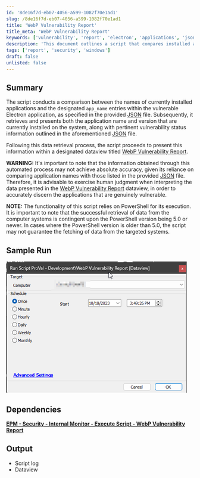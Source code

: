 ```yaml
---
id: '8de16f7d-eb07-4056-a599-1082f70e1ad1'
slug: /8de16f7d-eb07-4056-a599-1082f70e1ad1
title: 'WebP Vulnerability Report'
title_meta: 'WebP Vulnerability Report'
keywords: ['vulnerability', 'report', 'electron', 'applications', 'json', 'data', 'monitor']
description: 'This document outlines a script that compares installed applications against a JSON file containing known vulnerabilities in Electron applications. It retrieves the application name and version, along with vulnerability status, and presents this information in a dataview titled WebP Vulnerability Report. The accuracy of the data may vary, and human judgment is advised for interpretation.'
tags: ['report', 'security', 'windows']
draft: false
unlisted: false
---
```


## Summary

The script conducts a comparison between the names of currently installed applications and the designated `app_name` entries within the vulnerable Electron application, as specified in the provided [JSON](https://raw.githubusercontent.com/mttaggart/electron-app-tracker/main/electron_apps.json) file. Subsequently, it retrieves and presents both the application name and version that are currently installed on the system, along with pertinent vulnerability status information outlined in the aforementioned [JSON](https://raw.githubusercontent.com/mttaggart/electron-app-tracker/main/electron_apps.json) file.

Following this data retrieval process, the script proceeds to present this information within a designated dataview titled [WebP Vulnerability Report](/docs/676b6cff-c336-4038-8429-f3bd64e45b5e).

**WARNING:** It's important to note that the information obtained through this automated process may not achieve absolute accuracy, given its reliance on comparing application names with those listed in the provided [JSON](https://raw.githubusercontent.com/mttaggart/electron-app-tracker/main/electron_apps.json) file. Therefore, it is advisable to exercise human judgment when interpreting the data presented in the [WebP Vulnerability Report](/docs/676b6cff-c336-4038-8429-f3bd64e45b5e) dataview, in order to accurately discern the applications that are genuinely vulnerable.

**NOTE:** The functionality of this script relies on PowerShell for its execution. It is important to note that the successful retrieval of data from the computer systems is contingent upon the PowerShell version being 5.0 or newer. In cases where the PowerShell version is older than 5.0, the script may not guarantee the fetching of data from the targeted systems.

## Sample Run

![Sample Run](../../../static/img/docs/8de16f7d-eb07-4056-a599-1082f70e1ad1/image_1.png)

## Dependencies

[**EPM - Security - Internal Monitor - Execute Script - WebP Vulnerability Report**](/docs/5d5a553e-6a1b-41d0-a801-59a61ff8d5bc)

## Output

- Script log
- Dataview


